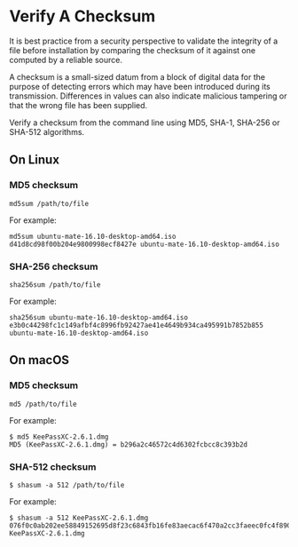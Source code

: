 # Verify A Checksum

It is best practice from a security perspective to validate the integrity of a file before installation by comparing the checksum of it against one computed by a reliable source. 

A checksum is a small-sized datum from a block of digital data for the purpose of detecting errors which may have been introduced during its transmission. Differences in values can also indicate malicious tampering or that the wrong file has been supplied.

Verify a checksum from the command line using MD5, SHA-1, SHA-256 or SHA-512 algorithms.

## On Linux

### MD5 checksum

```shell
md5sum /path/to/file
```

For example:

```shell
md5sum ubuntu-mate-16.10-desktop-amd64.iso
d41d8cd98f00b204e9800998ecf8427e ubuntu-mate-16.10-desktop-amd64.iso
```

### SHA-256 checksum

```shell
sha256sum /path/to/file
```

For example:

```shell
sha256sum ubuntu-mate-16.10-desktop-amd64.iso
e3b0c44298fc1c149afbf4c8996fb92427ae41e4649b934ca495991b7852b855 ubuntu-mate-16.10-desktop-amd64.iso
```

## On macOS

### MD5 checksum

```shell
md5 /path/to/file
```

For example:

```shell
$ md5 KeePassXC-2.6.1.dmg
MD5 (KeePassXC-2.6.1.dmg) = b296a2c46572c4d6302fcbcc8c393b2d
```

### SHA-512 checksum

```shell
$ shasum -a 512 /path/to/file
```

For example:

```shell
$ shasum -a 512 KeePassXC-2.6.1.dmg
076f0c0ab202ee58849152695d8f23c6843fb16fe83aecac6f470a2cc3faeec0fc4f8909c4ac65894f1a22673cfa7a90ba06dfc789502168960d04ab97c369dc  KeePassXC-2.6.1.dmg
```